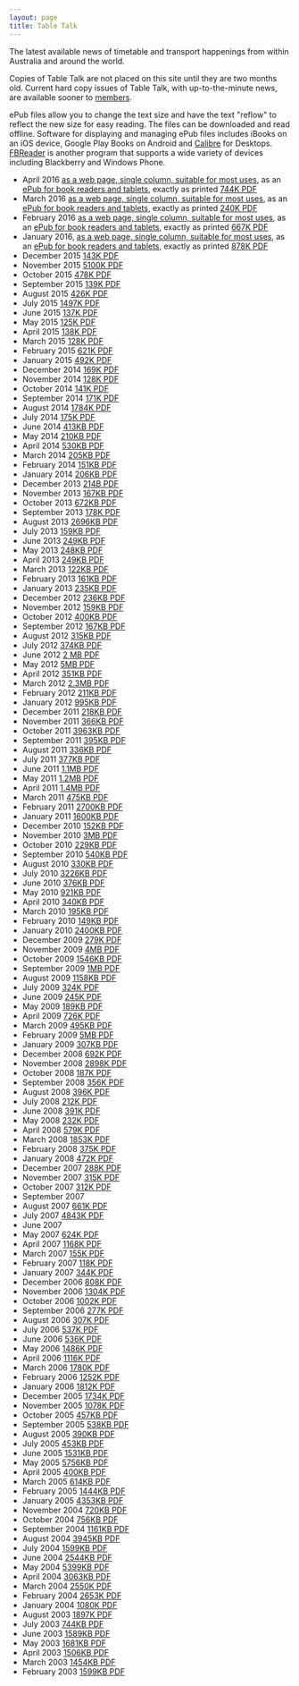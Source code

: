 ```yaml
---
layout: page
title: Table Talk
---
```

The latest available news of timetable and transport happenings from within Australia and around the world.

Copies of Table Talk are not placed on this site until they are two months old. Current hard copy issues of Table Talk, with up-to-the-minute news, are available sooner to [members](membship.html#membership).

ePub files allow you to change the text size and have the text "reflow" to reflect the new size for easy reading. The files can be downloaded and read offline. Software for displaying and managing ePub files includes iBooks on an iOS device, Google Play Books on Android and [Calibre](http://calibre-ebook.com) for Desktops. [FBReader](https://fbreader.org) is another program that supports a wide variety of devices including Blackberry and Windows Phone.

* April 2016 [as a web page, single column, suitable for most uses](ttalk201604.html),
as an [ePub for book readers and tablets](ttalk201604.epub), exactly as printed [744K PDF](ATA%20Table%20Talk%20201604%20April.pdf)
* March 2016 [as a web page, single column, suitable for most uses](ttalk201603.html),
as an [ePub for book readers and tablets](ttalk201603.epub), exactly as printed [240K PDF](ATA%20Table%20Talk%20201603%20March.pdf)
* February 2016 [as a web page, single column, suitable for most uses](ttalk201602.html),
as an [ePub for book readers and tablets](ttalk201602.epub), exactly as printed [667K PDF](ATA%20Table%20Talk%20201602%20February.pdf)
* January 2016, [as a web page, single column, suitable for most uses](ttalk201601.html),
as an [ePub for book readers and tablets](ttalk201601.epub), exactly as printed
[878K PDF](ATA%20Table%20Talk%20201601%20January.pdf)
* December 2015 [143K PDF](ATA%20Table%20Talk%20201512%20December.pdf)
* November 2015 [5100K PDF](ATA%20Table%20Talk%20201511%20November.pdf)
* October 2015 [478K PDF](ATA%20Table%20Talk%20201510%20October.pdf)
* September 2015 [139K PDF](ATA%20Table%20Talk%20201509%20September.pdf)
* August 2015 [426K PDF](ATA%20Table%20Talk%20201508%20August.pdf)
* July 2015 [1497K PDF](ATA%20Table%20Talk%20201507%20July.pdf)
* June 2015 [137K PDF](ATA%20Table%20Talk%20201506%20June.pdf)
* May 2015 [125K PDF](ATA%20Table%20Talk%20201505%20May.pdf)
* April 2015 [138K PDF](ATA%20Table%20Talk%20201504%20April.pdf)
* March 2015 [128K PDF](ATA%20Table%20Talk%20201503%20March.pdf)
* February 2015 [621K PDF](ATA%20Table%20Talk%20201502%20February.pdf)
* January 2015 [492K PDF](ATA%20Table%20Talk%20201501%20January.pdf)
* December 2014 [169K PDF](ATA%20Table%20Talk%202014%20December.pdf)
* November 2014 [128K PDF](ATA%20Table%20Talk%202014%20Nov.pdf)
* October 2014 [141K PDF](ATA%20Table%20Talk%202014%20Oct.pdf)
* September 2014 [171K PDF](ATA%20Table%20Talk%202014%20Sept.pdf)
* August 2014 [1784K PDF](ATA%20Table%20Talk%202014%20August.pdf)
* July 2014 [175K PDF](ATA%20Table%20Talk%202014%20July.pdf)
* June 2014 [413KB PDF](ATA%20Table%20Talk%202014%20June.pdf)
* May 2014 [210KB PDF](ATA%20Table%20Talk%202014%20May.pdf)
* April 2014 [530KB PDF](2014%20April.pdf)
* March 2014 [205KB PDF](Table%20Talk%202014%20March.pdf)
* February 2014 [151KB PDF](Table%20Talk%202014%20February.pdf)
* January 2014 [206KB PDF](Table%20Talk%202014%20January.pdf)
* December 2013 [214B PDF](Table%20Talk%202013%20December.pdf)
* November 2013 [167KB PDF](Table%20Talk%202013%20November.pdf)
* October 2013 [672KB PDF](Table%20Talk%202013%20October.pdf)
* September 2013 [178K PDF](Table%20Talk%202013%20Sept.pdf)
* August 2013 [2696KB PDF](Table%20Talk%202013%20August.pdf)
* July 2013 [159KB PDF](Table%20Talk%202013%20July.pdf)
* June 2013 [249KB PDF](Table%20Talk%202013%20June.pdf)
* May 2013 [248KB PDF](Table%20Talk%202013%20May.pdf)
* April 2013 [249KB PDF](Table%20Talk%202013%20April.pdf)
* March 2013 [122KB PDF](Table%20Talk%202013%20March.pdf)
* February 2013 [161KB PDF](Table%20talk%202013%20February.pdf)
* January 2013 [235KB PDF](Table%20Talk%202013%20January.pdf)
* December 2012 [236KB PDF](Table%20Talk%202012%20December.pdf)
*  November 2012 [159KB PDF](Table%20Talk%202012%20November.pdf)
* October 2012 [400KB PDF](Table%20Talk%202012%20October.pdf)
* September 2012 [167KB PDF](Table%20Talk%202012%20Sept.pdf)
* August 2012 [315KB PDF](Table%20Talk%202012%20August.pdf)
* July 2012 [374KB PDF](TableTalk%202012%20July.pdf)
* June 2012 [2 MB PDF](Table%20Talk%202012%20June.pdf)
* May 2012 [5MB PDF](Table%20Talk%202012%20May.pdf)
* April 2012 [351KB PDF](Table%20Talk%202012%20April.pdf)
* March 2012 [2.3MB PDF](Table%20Talk%20March%202012.pdf)
* February 2012 [211KB PDF](Table%20Talk%202012%20February.pdf)
* January 2012 [995KB PDF](Table%20Talk%202012%20January.pdf)
* December 2011 [218KB PDF](Table%20Talk%202011%20December.pdf)
* November 2011 [366KB PDF](Table%20Talk%202011%20Nov.pdf)
* October 2011 [3963KB PDF](Table%20Talk%202011%20Oct.pdf)
* September 2011 [395KB PDF](Table%20Talk%202011%20Sept.pdf)
* August 2011 [336KB PDF](Table%20Talk%202011%20August.pdf)
* July 2011 [377KB PDF](Table%20Talk%202011%20July.pdf)
* June 2011 [1.1MB PDF](Table%20Talk%202011%20June.pdf)
* May 2011 [1.2MB PDF](Table%20Talk%202011%20May.pdf)
* April 2011 [1.4MB PDF](Table%20Talk%202011%20April.pdf)
* March 2011 [475KB PDF](Table%20Talk%202011%20March.pdf)
* February 2011 [2700KB PDF](Table%20Talk%202011%20February.pdf)
* January 2011 [1600KB PDF](Table%20Talk%20January%202011.pdf)
* December 2010 [152KB PDF](Table%20Talk%202010%20December.pdf)
* November 2010 [3MB PDF](Table%20Talk%202010%20November.pdf)
* October 2010 [229KB PDF](Table%20Talk%202010%20October.pdf)
* September 2010 [540KB PDF](Table%20Talk%202010%20Sept.pdf)
* August 2010 [330KB PDF](Table%20Talk%202010%20August.pdf)
* July 2010 [3226KB PDF](Table%20Talk%202010%20July.pdf)
* June 2010 [376KB PDF](Table%20Talk%20June%202010.pdf)
* May 2010 [921KB PDF](TableTalk%20May%202010.pdf)
* April 2010 [340KB PDF](Table%20talk%20April%202010.pdf)
* March 2010 [195KB PDF](Table%20talk%20March%202010.pdf)
* February 2010 [149KB PDF](Table%20Talk%202010%20Feb.pdf)
* January 2010 [2400KB PDF](Table%20Talk%202010%20January.pdf)
* December 2009 [279K PDF](Table_Talk_2009_December.pdf)
* November 2009 [4MB PDF](Table%20Talk%202009%20November.pdf)
* October 2009 [1546KB PDF](Table%20Talk%202009%20October.pdf)
* September 2009 [1MB PDF](Table%20Talk%202009%20Sept.pdf)
* August 2009 [1158KB PDF](Table%20Talk%202009%20August.pdf)
* July 2009 [324K PDF](Table%20Talk%202009%20July.pdf)
* June 2009 [245K PDF](Table%20Talk%202009%20June.pdf)
* May 2009 [189KB PDF](Table%20Talk%202009%20May.pdf)
* April 2009 [726K PDF](Table%20Talk%202009%20April.pdf)
* March 2009 [495KB PDF](Table%20Talk%20Mar%202009.pdf)
* February 2009 [5MB PDF](Table%20Talk%20Feb%202009.pdf)
* January 2009 [307KB PDF](Table%20Talk%20Jan%202009.pdf)
* December 2008 [692K PDF](Table%20Talk%20Dec%202008.pdf)
* November 2008 [2898K PDF](Table%20Talk%20Nov%202008.pdf)
* October 2008 [187K PDF](Table%20Talk%20Oct%202008.pdf)
* September 2008 [356K PDF](Table%20Talk%20Sept%202008.pdf)
* August 2008 [396K PDF](Table%20Talk%20August%202008.pdf)
* July 2008 [212K PDF](Table%20Talk%20July%202008.pdf)
* June 2008 [391K PDF](Table%20Talk%20June%202008.pdf)
* May 2008 [232K PDF](Table%20Talk%20May%202008.pdf)
* April 2008 [579K PDF](Table%20Talk%20April%202008.pdf)
* March 2008 [1853K PDF](Table%20Talk%20March%202008.pdf)
* February 2008 [375K PDF](Table%20Talk%20February%202008.pdf)
* January 2008 [472K PDF](Table%20Talk%20January%202008.pdf)
* December 2007 [288K PDF](Table%20Talk%20Dec%202007.pdf)
* November 2007 [315K PDF](Table%20Talk%20November%202007.pdf)
* October 2007 [312K PDF](Table%20Talk%20October%202007.pdf)
* September 2007
* August 2007 [661K PDF](Table%20Talk%20August%202007.pdf)
* July 2007 [4843K PDF](Table%20Talk%20July%202007.pdf)
* June 2007
* May 2007 [624K PDF](Table%20Talk%20May%202007.pdf)
* April 2007 [1168K PDF](Table%20Talk%20April%202007.pdf)
* March 2007 [155K PDF](Table%20Talk%20March%202007.pdf)
* February 2007 [118K PDF](Table%20Talk%20February%202007.pdf)
* January 2007 [344K PDF](Table%20Talk%20January%202007.pdf)
* December 2006 [808K PDF](Table%20Talk%20Dec%202006.pdf)
* November 2006 [1304K PDF](Table%20Talk%20November%202006.pdf)
* October 2006 [1002K PDF](Table%20Talk%20October%202006.pdf)
* September 2006 [277K PDF](Table%20Talk%20Sept%202006.pdf)
* August 2006 [307K PDF](Table%20Talk%20August%202006.pdf)
* July 2006 [537K PDF](Table%20Talk%20July%202006.pdf)
* June 2006 [536K PDF](Table%20Talk%20June%202006.pdf)
* May 2006 [1486K PDF](Table%20Talk%20May%202006.pdf)
* April 2006 [1116K PDF](Table%20Talk%20April%202006.pdf)
* March 2006 [1780K PDF](Table%20Talk%20March%202006.pdf)
* February 2006 [1252K PDF](Table%20Talk%20Feb%202006.pdf)
* January 2006 [1812K PDF](Table%20Talk%20Jan%202006.pdf)
* December 2005 [1734K PDF](Table%20Talk%20Dec%202005.pdf)
* November 2005 [1078K PDF](Table%20Talk%20Nov%202005.pdf)
* October 2005 [457KB PDF](Table%20Talk%20October%202005.pdf)
* September 2005 [538KB PDF](Table%20Talk%20Sep%202005.pdf)
* August 2005 [390KB PDF](Table%20Talk%20Aug%202005.pdf)
* July 2005 [453KB PDF](Table%20Talk%20Jul%202005.pdf)
* June 2005 [1531KB PDF](Table%20Talk%20June%202005.pdf)
* May 2005 [5756KB PDF](Table%20Talk%20May%202005.pdf)
* April 2005 [400KB PDF](Table%20Talk%20April%202005.pdf)
* March 2005 [614KB PDF](Table%20Talk%20Mar%202005.pdf)
* February 2005 [1444KB PDF](Table%20Talk%20Feb%202005.pdf)
* January 2005 [4353KB PDF](Table%20Talk%20Jan%202005.pdf)
* November 2004 [720KB PDF](Table%20Talk%20200411.pdf)
* October 2004 [756KB PDF](Table%20Talk%20200410.pdf)
* September 2004 [1161KB PDF](Table%20Talk%20200409.pdf)
* August 2004 [3945KB PDF](Table%20Talk%20200408%20final.pdf)
* July 2004 [1599KB PDF](Table%20Talk%20200407%20final.pdf)
* June 2004 [2544KB PDF](Table%20Talk%20200406%20v2.pdf)
* May 2004 [5399KB PDF](Table%20Talk%20200405.pdf)
* April 2004 [3063KB PDF](Table%20Talk%20200404%20final.pdf)
* March 2004 [2550K PDF](Table%20Talk%20200403%20final1.pdf)
* February 2004 [2653K PDF](Table%20Talk%20200402%20final.pdf)
* January 2004 [1080K PDF](Table%20Talk%20200401%20final2.pdf)
* August 2003 [1897K PDF](Table%20Talk%20August%202003A.pdf)
* July 2003 [744KB PDF](Table%20Talk%20July%202003%20low%20res.pdf)
* June 2003 [1589KB PDF](Table%20Talk%20June%202003.pdf)
* May 2003 [1681KB PDF](Table%20Talk%20May%202003.pdf)
* April 2003 [1506KB PDF](Table%20Talk%20April%202003.pdf)
* March 2003 [1454KB PDF](Table%20Talk%20March%202003.pdf)
* February 2003 [1599KB PDF](Table%20Talk%20Feb%202003A.pdf)
